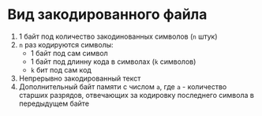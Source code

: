 # Вид закодированного файла

1. 1 байт под количество закодинованных символов (```n``` штук)
2. ```n``` раз кодируются символы:
    * 1 байт под сам символ
    * 1 байт под длинну кода в символах (```k``` символов)
    * ```k``` бит под сам код
3. Непрерывно закодированный текст
4. Дополнительный байт памяти с числом ```a```, где ```a``` - количество старших разрядов,
отвечающих за кодировку последнего символа в передыдущем байте
